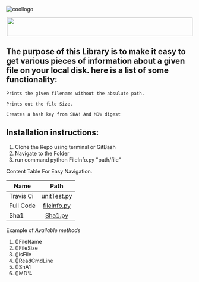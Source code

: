 ![coollogo](https://user-images.githubusercontent.com/8709806/33443694-32914d46-d5c6-11e7-8fde-4537f1c9cafe.png)

<p align="center">
  <img width="500" height="50" src="https://user-images.githubusercontent.com/8709806/33444205-a3a22f72-d5c7-11e7-91d4-02522b6a6a96.JPG">
</p>

## The purpose of this Library is to make it easy to get various pieces of information about a given file on  your local disk. here is a list of some functionality:

    Prints the given filename without the absulute path.

    Prints out the file Size.

    Creates a hash key from SHA! And MD% digest


## Installation instructions:
1. Clone the Repo using terminal or GitBash
2. Navigate to the Folder
3. run command python FileInfo.py "path/file" 

Content Table For Easy Navigation.

| Name          | Path          |    
| ------------- |:-------------:|
| Travis Ci      | [unitTest.py](https://github.com/5earle/File_Info/blob/master/unitTest.py) | 
| Full Code      | [fileInfo.py](https://github.com/5earle/File_Info/blob/master/FileInfo.py)       | 
| Sha1 | [Sha1.py](https://github.com/5earle/File_Info/blob/master/sha1Digest.py)      |  

Example of *Available methods*

1. ()FileName
2. ()FileSize
3. ()isFile
4. ()ReadCmdLine
5. ()ShA1
6. ()MD%
